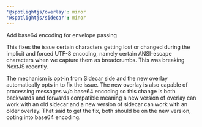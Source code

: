 ```yaml
---
'@spotlightjs/overlay': minor
'@spotlightjs/sidecar': minor
---
```


Add base64 encoding for envelope passing

This fixes the issue certain characters getting lost or changed during the implicit
and forced UTF-8 encoding, namely certain ANSI-escape characters when we capture
them as breadcrumbs. This was breaking NextJS recently.

The mechanism is opt-in from Sidecar side and the new overlay automatically opts
in to fix the issue. The new overlay is also capable of processing messages w/o
base64 encoding so this change is both backwards and forwards compatible meaning
a new version of overlay can work with an old sidecar and a new version of sidecar
can work with an older overlay. That said to get the fix, both should be on the new
version, opting into base64 encoding.
